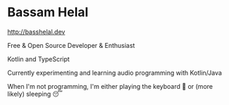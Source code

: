 # Bassam Helal

http://basshelal.dev

Free & Open Source Developer & Enthusiast

Kotlin and TypeScript

Currently experimenting and learning audio programming with Kotlin/Java

When I'm not programming, I'm either playing the keyboard 🎹 or (more likely) sleeping 😴
